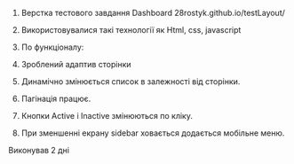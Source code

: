 1. Верстка тестового завдання Dashboard 28rostyk.github.io/testLayout/

2. Використовувалися такі технології як Html, css, javascript

3. По функціоналу:
 1. Зроблений адаптив сторінки
 2. Динамічно змінюється список в залежності від сторінки.
 3. Пагінація працює.
 4. Кнопки Active і Inactive змінюються по кліку.
 5. При зменшенні екрану sidebar ховається додається мобільне меню.

Виконував 2 дні
